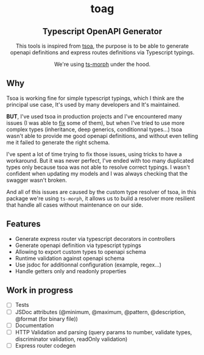<div align="center">

  # toag
  ## **T**ypescript **O**pen**A**PI **G**enerator

  This tools is inspired from [tsoa](https://github.com/lukeautry/tsoa), the purpose is to be able to generate openapi definitions and express routes definitions via Typescript typings.

  We're using [ts-morph](https://github.com/dsherret/ts-morph) under the hood.
</div>

## Why

Tsoa is working fine for simple typescript typings, which I think are the principal use case, It's used by many developers and It's maintained.

**BUT**, I've used tsoa in production projects and I've encountered many issues (I was able to [fix](https://github.com/lukeautry/tsoa/pulls?q=is%3Apr+sort%3Aupdated-desc+is%3Amerged+author%3AEywek) some of them), but when I've tried to use more complex types (inheritance, deep generics, conditionnal types...) tsoa wasn't able to provide me good openapi definitions, and without even telling me it failed to generate the right schema.

I've spent a lot of time trying to fix those issues, using tricks to have a workaround. But it was never perfect, I've ended with too many duplicated types only because tsoa was not able to resolve correct typings. I wasn't confident when updating my models and I was always checking that the swagger wasn't broken.

And all of this issues are caused by the custom type resolver of tsoa, in this package we're using `ts-morph`, it allows us to build a resolver more resilient that handle all cases without maintenance on our side.

## Features

- Generate express router via typescript decorators in controllers
- Generate openapi definition via typescript typings
- Allowing to export custom types to openapi schema
- Runtime validation against openapi schema
- Use jsdoc for additionnal configuration (example, regex...)
- Handle getters only and readonly properties

## Work in progress

- [ ] Tests
- [ ] JSDoc attributes (@minimum, @maximum, @pattern, @description, @format (for binary file))
- [ ] Documentation
- [ ] HTTP Validation and parsing (query params to number, validate types, discriminator validation, readOnly validation)
- [ ] Express router codegen
